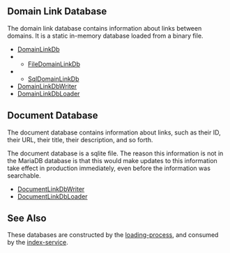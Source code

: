 ## Domain Link Database

The domain link database contains information about links
between domains.  It is a static in-memory database loaded
from a binary file.

* [DomainLinkDb](java/nu/marginalia/linkdb/DomainLinkDb.java)
* * [FileDomainLinkDb](java/nu/marginalia/linkdb/FileDomainLinkDb.java)
* * [SqlDomainLinkDb](java/nu/marginalia/linkdb/SqlDomainLinkDb.java)
* [DomainLinkDbWriter](java/nu/marginalia/linkdb/DomainLinkDbWriter.java)
* [DomainLinkDbLoader](java/nu/marginalia/linkdb/DomainLinkDbLoader.java)

## Document Database

The document database contains information about links,
such as their ID, their URL, their title, their description,
and so forth.

The document database is a sqlite file.  The reason this information
is not in the MariaDB database is that this would make updates to
this information take effect in production immediately, even before
the information was searchable.

* [DocumentLinkDbWriter](java/nu/marginalia/linkdb/DocumentDbWriter.java)
* [DocumentLinkDbLoader](java/nu/marginalia/linkdb/DocumentDbReader.java)


## See Also

These databases are constructed by the [loading-process](../../processes/loading-process), and consumed by the [index-service](../../services-core/index-service).